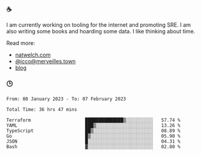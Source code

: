 ### ☕

I am currently working on tooling for the internet and promoting SRE. I am also writing some books and hoarding some data. I like thinking about time. 

Read more:

 - [natwelch.com](https://natwelch.com)
 - [@icco@merveilles.town](https://merveilles.town/@icco)
 - [blog](https://writing.natwelch.com)

### 🕒

<!--START_SECTION:waka-->

```text
From: 08 January 2023 - To: 07 February 2023

Total Time: 36 hrs 47 mins

Terraform                    ██████████████▒░░░░░░░░░░   57.74 %
YAML                         ███▒░░░░░░░░░░░░░░░░░░░░░   13.26 %
TypeScript                   ██▒░░░░░░░░░░░░░░░░░░░░░░   08.89 %
Go                           █▒░░░░░░░░░░░░░░░░░░░░░░░   05.90 %
JSON                         █░░░░░░░░░░░░░░░░░░░░░░░░   04.31 %
Bash                         ▓░░░░░░░░░░░░░░░░░░░░░░░░   02.80 %
```

<!--END_SECTION:waka-->
